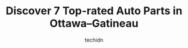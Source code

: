 ---
layout: ampstory
image: https://i0.wp.com/www.auto.or.id/wp-content/uploads/2023/06/lacroix-pic3a8ces-dauto-0-ottawa-gatineau-1686322988.jpeg?resize=640,853
author: techidn
featured: false
description: Ottawa–Gatineau, Ontario / Quebec, Canada is a haven for Auto Parts enthusiasts, boasting an impressive array of 7 top-notch establishments. Whether youre a seasoned connoisseur or simply
title: Discover 7 Top-rated Auto Parts in Ottawa–Gatineau
cover:
   title: Discover 7 Top-rated Auto Parts in Ottawa–Gatineau
   subtitle: AUTO.OR.ID
   background: https://www.auto.or.id/wp-content/uploads/2023/06/lacroix-pic3a8ces-dauto-0-ottawa-gatineau-1686322988.jpeg

pages: 
 - layout: thirds
   top: <h1>#1 NAPA Pièces dauto Gatineau - Pièces Courchesne inc.</h1>
   bottom: "<p>Great service even you do not know the name of the part and you have to use your hands to describe it</p>"
   background: https://www.auto.or.id/wp-content/uploads/2023/06/lacroix-pic3a8ces-dauto-1-ottawa-gatineau-1686322990.jpeg
   backgroundblur: true
 - layout: thirds
   top: <h1>#2 Hull Pièces Recyclées</h1>
   bottom: "<p>65 Rue Audet, Gatineau, QC J8Z 1Y1, Canada</p>"
   background: https://www.auto.or.id/wp-content/uploads/2023/06/lacroix-pic3a8ces-dauto-2-ottawa-gatineau-1686322990.jpeg
   cta:
      link: https://www.auto.or.id/discover-7-top-rated-auto-parts-in-ottawa-gatineau/
      text: Discover 7 Top-rated Auto Parts in Ottawa–Gatineau
 - layout: thirds
   top: <h1>#3 Pièces dauto Côté Hull</h1>
   bottom: "<p>1205 Boulevard Saint-Joseph, Gatineau, Quebec J8Z 2C3, Canada</p>"
   background: https://images.unsplash.com/photo-1474015977340-64a93f54a9f5?ixlib=rb-4.0.3&ixid=MnwxMjA3fDB8MHxwaG90by1wYWdlfHx8fGVufDB8fHx8&auto=format&fit=crop&w=640&h=853&q=80
   cta:
      link: https://www.auto.or.id/discover-7-top-rated-auto-parts-in-ottawa-gatineau/
      text: Discover 7 Top-rated Auto Parts in Ottawa–Gatineau
 - layout: thirds
   top: <h1>#4 Pièces dautos M & Jean-Guy André</h1>
   bottom: "<p>692 Bd Gréber, Gatineau, QC J8V 3P8, Canada</p>"
   background: https://images.unsplash.com/photo-1594420307817-3b626ca9578a?ixlib=rb-4.0.3&ixid=MnwxMjA3fDB8MHxwaG90by1wYWdlfHx8fGVufDB8fHx8&auto=format&fit=crop&w=640&h=853&q=80
   cta:
      link: https://www.auto.or.id/discover-7-top-rated-auto-parts-in-ottawa-gatineau/
      text: Discover 7 Top-rated Auto Parts in Ottawa–Gatineau
 - layout: thirds
   top: <h1>#5 Benson Pièces Dauto</h1>
   bottom: "<p>95 Bd Gréber, Gatineau, QC J8T 3P9, Canada</p>"
   background: https://images.unsplash.com/photo-1528597469186-bddab681a37f?ixlib=rb-4.0.3&ixid=MnwxMjA3fDB8MHxwaG90by1wYWdlfHx8fGVufDB8fHx8&auto=format&fit=crop&w=640&h=853&q=80
   cta:
      link: https://www.auto.or.id/discover-7-top-rated-auto-parts-in-ottawa-gatineau/
      text: Discover 7 Top-rated Auto Parts in Ottawa–Gatineau
 - layout: thirds
   top: <h1>#6 Pièces Euro</h1>
   bottom: "<p>1015 Rue de Vernon, Gatineau, QC J9J 3K4, Canada</p>"
   background: https://images.unsplash.com/photo-1639927664632-c080477d9fe5?ixlib=rb-4.0.3&ixid=MnwxMjA3fDB8MHxwaG90by1wYWdlfHx8fGVufDB8fHx8&auto=format&fit=crop&w=640&h=853&q=80
   cta:
      link: https://www.auto.or.id/discover-7-top-rated-auto-parts-in-ottawa-gatineau/
      text: Discover 7 Top-rated Auto Parts in Ottawa–Gatineau
 - layout: thirds
   top: <h1>#7 Pièces dAutos Côté Inc</h1>
   bottom: "<p>184 Chemin de Montréal O, Gatineau, QC J8M 1P4, Canada</p>"
   background: https://images.unsplash.com/photo-1639928192091-52a0f057a03a?ixlib=rb-4.0.3&ixid=MnwxMjA3fDB8MHxwaG90by1wYWdlfHx8fGVufDB8fHx8&auto=format&fit=crop&w=640&h=853&q=80
   cta:
      link: https://www.auto.or.id/discover-7-top-rated-auto-parts-in-ottawa-gatineau/
      text: Discover 7 Top-rated Auto Parts in Ottawa–Gatineau
 - layout: thirds
   middle: Continue reading...
   background: https://images.unsplash.com/photo-1617814076367-b759c7d7e738?ixlib=rb-4.0.3&ixid=MnwxMjA3fDB8MHxwaG90by1wYWdlfHx8fGVufDB8fHx8&auto=format&fit=crop&w=640&h=853&q=80
   cta:
      link: https://www.auto.or.id/discover-7-top-rated-auto-parts-in-ottawa-gatineau/
      text: Discover 7 Top-rated Auto Parts in Ottawa–Gatineau

---